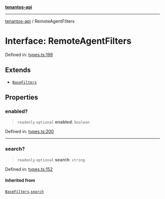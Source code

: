 [**tenantos-api**](../README.md)

***

[tenantos-api](../globals.md) / RemoteAgentFilters

# Interface: RemoteAgentFilters

Defined in: [types.ts:199](https://github.com/shadmanZero/tenantos-api/blob/fe61944d7cb3ee6cc3061a8309e45287291cb501/src/types.ts#L199)

## Extends

- [`BaseFilters`](BaseFilters.md)

## Properties

### enabled?

> `readonly` `optional` **enabled**: `boolean`

Defined in: [types.ts:200](https://github.com/shadmanZero/tenantos-api/blob/fe61944d7cb3ee6cc3061a8309e45287291cb501/src/types.ts#L200)

***

### search?

> `readonly` `optional` **search**: `string`

Defined in: [types.ts:152](https://github.com/shadmanZero/tenantos-api/blob/fe61944d7cb3ee6cc3061a8309e45287291cb501/src/types.ts#L152)

#### Inherited from

[`BaseFilters`](BaseFilters.md).[`search`](BaseFilters.md#search)
